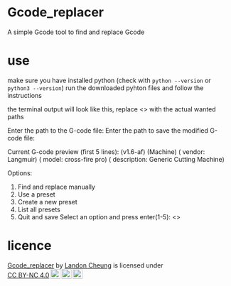 # Gcode_replacer
A simple Gcode tool to find and replace Gcode 
# use
make sure you have installed python (check with ```python --version``` or ```python3 --version```)
run the downloaded pyhton files and follow the instructions 

the terminal output will look like this, replace <> with the actual wanted paths

Enter the path to the G-code file: <file>
Enter the path to save the modified G-code file: <file>

Current G-code preview (first 5 lines):
(v1.6-af)
(Machine)
(  vendor: Langmuir)
(  model: cross-fire pro)
(  description: Generic Cutting Machine)

Options:
1. Find and replace manually
2. Use a preset
3. Create a new preset
4. List all presets
5. Quit and save
Select an option and press enter(1-5): <>

# licence
<p xmlns:cc="http://creativecommons.org/ns#" xmlns:dct="http://purl.org/dc/terms/"><a property="dct:title" rel="cc:attributionURL" href="https://github.com/MarsTheProtogen/Gcode_replacer">Gcode_replacer</a> by <a rel="cc:attributionURL dct:creator" property="cc:attributionName" href="https://github.com/MarsTheProtogen/">Landon Cheung</a> is licensed under <a href="https://creativecommons.org/licenses/by-nc/4.0/?ref=chooser-v1" target="_blank" rel="license noopener noreferrer" style="display:inline-block;">CC BY-NC 4.0<img style="height:22px!important;margin-left:3px;vertical-align:text-bottom;" src="https://mirrors.creativecommons.org/presskit/icons/cc.svg?ref=chooser-v1" alt=""><img style="height:22px!important;margin-left:3px;vertical-align:text-bottom;" src="https://mirrors.creativecommons.org/presskit/icons/by.svg?ref=chooser-v1" alt=""><img style="height:22px!important;margin-left:3px;vertical-align:text-bottom;" src="https://mirrors.creativecommons.org/presskit/icons/nc.svg?ref=chooser-v1" alt=""></a></p>
